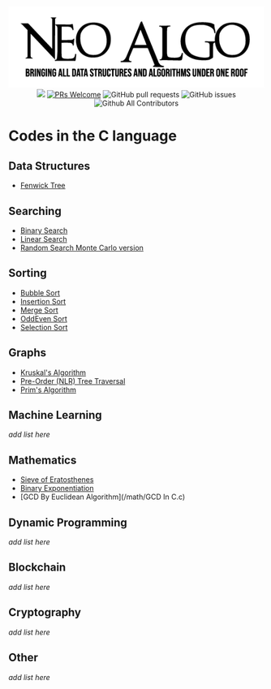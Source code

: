 <p align="center">
    <img src="../img/neo_algo.png"><br>
    <img src="https://img.shields.io/github/license/tesseractcoding/neoalgo?style=flat">
    <a href="http://makeapullrequest.com" target="_blank"><img src="https://img.shields.io/badge/PRs-welcome-brightgreen.svg?style=flat" alt="PRs Welcome"></a>
    <img alt="GitHub pull requests" src="https://img.shields.io/github/issues-pr/tesseractcoding/neoalgo">
    <img alt="GitHub issues" src="https://img.shields.io/github/issues/tesseractcoding/neoalgo">
    <img alt="Github All Contributors" src="https://img.shields.io/github/all-contributors/tesseractcoding/neoalgo">
</p>

# Codes in the C language

## Data Structures

- [Fenwick Tree](/ds/FenwickTree.c)

## Searching

- [Binary Search](/search/BinarySearch.c)
- [Linear Search](/search/linear_search.c)
- [Random Search Monte Carlo version](/search/random_search.c)

## Sorting

- [Bubble Sort](/sort/bubble_sort.c)
- [Insertion Sort](/sort/InsertionSort.c)
- [Merge Sort](/sort/MergeSort.c)
- [OddEven Sort](/sort/oddevensort.c)
- [Selection Sort](/sort/selection_sort.c)

## Graphs

- [Kruskal's Algorithm](/graphs/Kruskal_Algorithm.c)
- [Pre-Order (NLR) Tree Traversal](/graphs/preordertraversal.c)
- [Prim's Algorithm](/graphs/Prim_Algorithm.c)

## Machine Learning

_add list here_

## Mathematics

- [Sieve of Eratosthenes](/math/Sieve_of_Eratosthenes.c)
- [Binary Exponentiation](/math/Binary_Exponentiation.c)
- [GCD By Euclidean Algorithm](/math/GCD In C.c)
## Dynamic Programming

_add list here_

## Blockchain

_add list here_

## Cryptography

_add list here_

## Other

_add list here_
